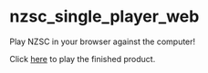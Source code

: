 # nzsc_single_player_web
Play NZSC in your browser against the computer!

Click [here](https://nzsc-org.github.io/nzsc_single_player_web) to play the finished product.

